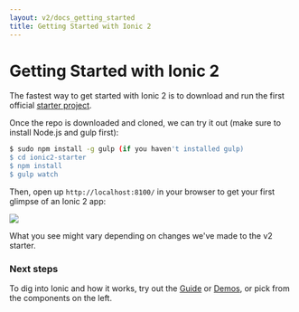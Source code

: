 ```yaml
---
layout: v2/docs_getting_started
title: Getting Started with Ionic 2
---
```


<h1 class="title">Getting Started with Ionic 2</h1>

The fastest way to get started with Ionic 2 is to download and run the first
official [starter project](https://github.com/driftyco/ionic2-starter).

Once the repo is downloaded and cloned, we can try it out (make sure to
  install Node.js and gulp first):

```bash
$ sudo npm install -g gulp (if you haven't installed gulp)
$ cd ionic2-starter
$ npm install
$ gulp watch
```

Then, open up `http://localhost:8100/` in your browser to get your first
glimpse of an Ionic 2 app:

<img src="http://ionicframework.com.s3.amazonaws.com/v2/starter1.png" style="max-width: 320px">

What you see might vary depending on changes we've made to the v2 starter.

### Next steps

To dig into Ionic and how it works, try out the [Guide](/guide/) or
[Demos](/demos/), or pick from the components on the left.


